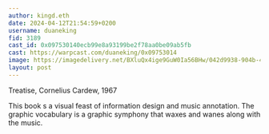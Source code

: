 ```yaml
---
author: kingd.eth
date: 2024-04-12T21:54:59+0200
username: duaneking
fid: 3189
cast_id: 0x097530140ecb99e8a93199be2f78aa0be09ab5fb
cast: https://warpcast.com/duaneking/0x09753014
image: https://imagedelivery.net/BXluQx4ige9GuW0Ia56BHw/042d9938-904b-44f8-70db-ed4a4d10e900/original
layout: post
---
```

Treatise, Cornelius Cardew, 1967  
  
This book s a visual feast of information design and music annotation. The graphic vocabulary is a graphic symphony that waxes and wanes along with the music.  

<img src='https://imagedelivery.net/BXluQx4ige9GuW0Ia56BHw/042d9938-904b-44f8-70db-ed4a4d10e900/original' alt='' referrerpolicy='no-referrer'/>
